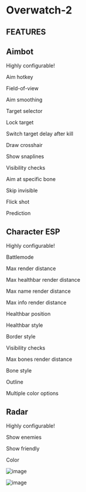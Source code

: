 # Overwatch-2


FEATURES
------------------------------------------------
Aimbot
-------------------------------
Highly configurable!

Aim hotkey

Field-of-view

Aim smoothing

Target selector

Lock target

Switch target delay after kill

Draw crosshair

Show snaplines

Visibility checks

Aim at specific bone

Skip invisible

Flick shot

Prediction

Character ESP
----------------------------------
Highly configurable!

Battlemode

Max render distance

Max healthbar render distance

Max name render distance

Max info render distance

Healthbar position

Healthbar style

Border style

Visibility checks

Max bones render distance

Bone style

Outline

Multiple color options

Radar
------------------------------
Highly configurable!

Show enemies

Show friendly

Color

![image](https://user-images.githubusercontent.com/117757863/200628203-6f98a926-168b-44f3-a5c7-a072fc38167f.png)

![image](https://user-images.githubusercontent.com/117757863/200628337-008c23a1-3ad1-427f-a84d-34748d721cce.png)
